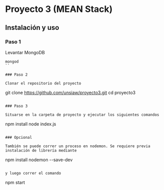 # Proyecto 3 (MEAN Stack)

## Instalación y uso

### Paso 1

Levantar MongoDB

```
mongod
``

### Paso 2

Clonar el repositorio del proyecto

```
git clone https://github.com/unsiaw/proyecto3.git
cd proyecto3
```

### Paso 3

Situarse en la carpeta de proyecto y ejecutar los siguientes comandos
```
npm install
node index.js
```

### Opcional 

También se puede correr un proceso en nodemon. Se requiere previa instalación de librería mediante

```
npm install nodemon --save-dev
```

y luego correr el comando

```
npm start
```
